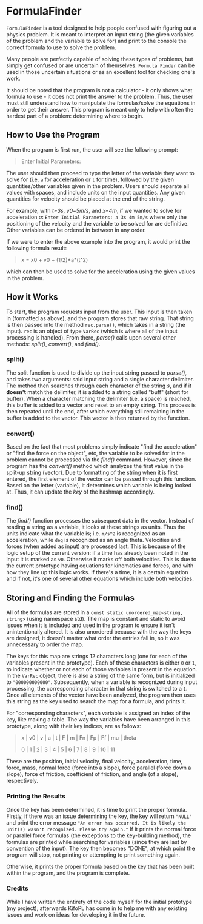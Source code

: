 # FormulaFinder

`FormulaFinder` is a tool designed to help people confused with figuring out a physics problem. It is meant to interpret an input string (the given variables of the problem and the variable to solve for) and print to the console the correct formula to use to solve the problem.

Many people are perfectly capable of solving these types of problems, but simply get confused or are uncertain of themselves. `Formula Finder` can be used in those uncertain situations or as an excellent tool for checking one's work.

It should be noted that the program is not a calculator - it only shows what formula to use - it does not print the answer to the problem. Thus, the user must still understand how to manipulate the formulas/solve the equations in order to get their answer. This program is meant only to help with often the hardest part of a problem: determining where to begin.

## How to Use the Program

When the program is first run, the user will see the following prompt:
> Enter Initial Parameters:

The user should then proceed to type the letter of the variable they want to solve for (i.e. `a` for acceleration or `t` for time), followed by the given quantities/other variables given in the problem. Users should separate all values with spaces, and include units on the input quantities. Any given quantities for velocity should be placed at the end of the string.

For example, with *t=3s*, *v0=5m/s*, and *x=4m*, if we wanted to solve for acceleration *a*:
`Enter Initial Parameters: a 3s 4m 5m/s`
where only the positioning of the velocity and the variable to be solved for are definitive. Other variables can be ordered in between in any order.

If we were to enter the above example into the program, it would print the following formula result:
> x = x0 + v0 + (1/2)\*a\*(t^2)

which can then be used to solve for the acceleration using the given values in the problem.

## How it Works
To start, the program requests input from the user. This input is then taken in (formatted as above), and the program stores that raw string. That string is then passed into the method `rec.parse()`, which takes in a string (the input). `rec` is an object of type `VarRec` (which is where all of the input processing is handled). From there, *parse()* calls upon several other methods: *split()*, *convert()*, and *find()*.

### split()
The split function is used to divide up the input string passed to *parse()*, and takes two arguments: said input string and a single character delimiter. The method then searches through each character of the string *s*, and if it **doesn't** match the delimiter, it is added to a string called "buff" (short for buffer). When a character matching the delimiter (i.e. a space) is reached, this buffer is added to a vector and reset to an empty string. This process is then repeated until the end, after which everything still remaining in the buffer is added to the vector. This vector is then returned by the function.

### convert()
Based on the fact that most problems simply indicate "find the acceleration" or "find the force on the object", etc, the variable to be solved for in the problem cannot be processed via the *find()* command. However, since the program has the *convert()* method which analyzes the first value in the split-up string (vector). Due to formatting of the string when it is first entered, the first element of the vector can be passed through this function. Based on the letter (variable), it determines which variable is being looked at. Thus, it can update the *key* of the hashmap accordingly.

### find()
The *find()* function processes the subsequent data in the vector. Instead of reading a string as a variable, it looks at these strings as units. Thus the units indicate what the variable is; i.e. `m/s^2` is recognized as an acceleration, while `deg` is recognized as an angle theta. Velocities and forces (when added as input) are processed last. This is because of the logic setup of the current version: if a time has already been noted in the input it is marked as `v0`. Otherwise it marks off both velocities. This is due to the current prototype having equations for kinematics and forces, and with how they line up this logic works. If there's a time, it is a certain equation and if not, it's one of several other equations which include both velocities.

## Storing and Finding the Formulas
All of the formulas are stored in a `const static unordered_map<string, string>` (using namespace std). The map is constant and static to avoid issues when it is included and used in the program to ensure it isn't unintentionally altered. It is also unordered because with the way the keys are designed, it doesn't matter what order the entries fall in, so it was unnecessary to order the map.

The keys for this map are strings 12 characters long (one for each of the variables present in the prototype). Each of these characters is either `0` or `1`, to indicate whether or not each of those variables is present in the equation. In the `VarRec` object, there is also a string of the same form, but is initialized to `"000000000000"`. Subsequently, when a variable is recognized during input processing, the corresponding character in that string is switched to a `1`. Once all elements of the vector have been analyzed, the program then uses this string as the key used to search the map for a formula, and prints it.

For "corresponding characters", each variable is assigned an index of the key, like making a table. The way the variables have been arranged in this prototype, along with their key indices, are as follows:
> x | v0 | v | a | t | F | m | Fn | Fp | Ff | mu | theta
>
>  0 | 1 | 2 | 3 | 4 | 5 | 6 | 7 | 8 | 9 | 10 | 11

These are the position, initial velocity, final velocity, acceleration, time, force, mass, normal force (force into a slope), force parallel (force down a slope), force of friction, coefficient of friction, and angle (of a slope), respectively.

### Printing the Results
Once the key has been determined, it is time to print the proper formula. Firstly, if there was an issue determining the key, the key will return `"NULL"` and print the error message `"An error has occurred. It is likely the unit(s) wasn't recognized. Please try again."` If it prints the normal force or parallel force formulas (the exceptions to the key-building method), the formulas are printed while searching for variables (since they are last by convention of the input). The key then becomes "DONE", at which point the program will stop, not printing or attempting to print something again.

Otherwise, it prints the proper formula based on the key that has been built within the program, and the program is complete.

### Credits
While I have written the entirety of the code myself for the initial prototype (my project), afterwards KifoPL has come in to help me with any existing issues and work on ideas for developing it in the future.

